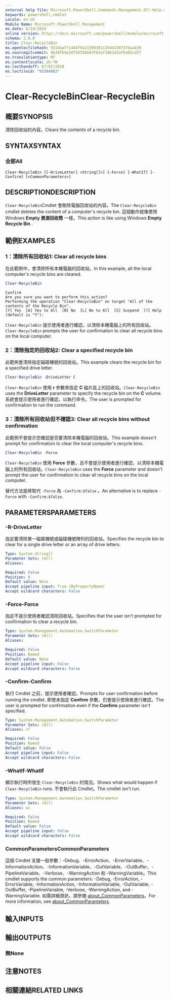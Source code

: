 ```yaml
---
external help file: Microsoft.PowerShell.Commands.Management.dll-Help.xml
keywords: powershell,cmdlet
Locale: en-US
Module Name: Microsoft.PowerShell.Management
ms.date: 6/24/2019
online version: https://docs.microsoft.com/powershell/module/microsoft.powershell.management/clear-recyclebin?view=powershell-5.1&WT.mc_id=ps-gethelp
schema: 2.0.0
title: Clear-RecycleBin
ms.openlocfilehash: 9314aaf7c444f9a1159b301135d4130737daa439
ms.sourcegitcommit: 9b28fb9a3d72655bb63f62af18b3a5af6a05cd3f
ms.translationtype: MT
ms.contentlocale: zh-TW
ms.lasthandoff: 07/07/2020
ms.locfileid: "93204063"
---
```

# <span data-ttu-id="7d226-103">Clear-RecycleBin</span><span class="sxs-lookup"><span data-stu-id="7d226-103">Clear-RecycleBin</span></span>

## <span data-ttu-id="7d226-104">概要</span><span class="sxs-lookup"><span data-stu-id="7d226-104">SYNOPSIS</span></span>
<span data-ttu-id="7d226-105">清除回收站的內容。</span><span class="sxs-lookup"><span data-stu-id="7d226-105">Clears the contents of a recycle bin.</span></span>

## <span data-ttu-id="7d226-106">SYNTAX</span><span class="sxs-lookup"><span data-stu-id="7d226-106">SYNTAX</span></span>

### <span data-ttu-id="7d226-107">全部</span><span class="sxs-lookup"><span data-stu-id="7d226-107">All</span></span>

```
Clear-RecycleBin [[-DriveLetter] <String[]>] [-Force] [-WhatIf] [-Confirm] [<CommonParameters>]
```

## <span data-ttu-id="7d226-108">DESCRIPTION</span><span class="sxs-lookup"><span data-stu-id="7d226-108">DESCRIPTION</span></span>

<span data-ttu-id="7d226-109">`Clear-RecycleBin`Cmdlet 會刪除電腦回收站的內容。</span><span class="sxs-lookup"><span data-stu-id="7d226-109">The `Clear-RecycleBin` cmdlet deletes the content of a computer's recycle bin.</span></span> <span data-ttu-id="7d226-110">這個動作就像使用 Windows **Empty 資源回收筒** 一樣。</span><span class="sxs-lookup"><span data-stu-id="7d226-110">This action is like using Windows **Empty Recycle Bin** .</span></span>

## <span data-ttu-id="7d226-111">範例</span><span class="sxs-lookup"><span data-stu-id="7d226-111">EXAMPLES</span></span>

### <span data-ttu-id="7d226-112">1：清除所有回收站</span><span class="sxs-lookup"><span data-stu-id="7d226-112">1: Clear all recycle bins</span></span>

<span data-ttu-id="7d226-113">在此範例中，會清除所有本機電腦的回收站。</span><span class="sxs-lookup"><span data-stu-id="7d226-113">In this example, all the local computer's recycle bins are cleared.</span></span>

```powershell
Clear-RecycleBin
```

```Output
Confirm
Are you sure you want to perform this action?
Performing the operation "Clear-RecycleBin" on target "All of the contents of the Recycle Bin".
[Y] Yes  [A] Yes to All  [N] No  [L] No to All  [S] Suspend  [?] Help (default is "Y"):
```

<span data-ttu-id="7d226-114">`Clear-RecycleBin` 提示使用者進行確認，以清除本機電腦上的所有回收站。</span><span class="sxs-lookup"><span data-stu-id="7d226-114">`Clear-RecycleBin` prompts the user for confirmation to clear all recycle bins on the local computer.</span></span>

### <span data-ttu-id="7d226-115">2：清除指定的回收站</span><span class="sxs-lookup"><span data-stu-id="7d226-115">2: Clear a specified recycle bin</span></span>

<span data-ttu-id="7d226-116">此範例會清除指定磁碟機號的回收站。</span><span class="sxs-lookup"><span data-stu-id="7d226-116">This example clears the recycle bin for a specified drive letter.</span></span>

```powershell
Clear-RecycleBin -DriveLetter C
```

<span data-ttu-id="7d226-117">`Clear-RecycleBin` 使用 **r** 參數來指定 **C** 磁片區上的回收站。</span><span class="sxs-lookup"><span data-stu-id="7d226-117">`Clear-RecycleBin` uses the **DriveLetter** parameter to specify the recycle bin on the **C** volume.</span></span> <span data-ttu-id="7d226-118">系統會提示使用者進行確認，以執行命令。</span><span class="sxs-lookup"><span data-stu-id="7d226-118">The user is prompted for confirmation to run the command.</span></span>

### <span data-ttu-id="7d226-119">3：清除所有回收站但不確認</span><span class="sxs-lookup"><span data-stu-id="7d226-119">3: Clear all recycle bins without confirmation</span></span>

<span data-ttu-id="7d226-120">此範例不會提示您確認是否要清除本機電腦的回收站。</span><span class="sxs-lookup"><span data-stu-id="7d226-120">This example doesn't prompt for confirmation to clear the local computer's recycle bins.</span></span>

```powershell
Clear-RecycleBin -Force
```

<span data-ttu-id="7d226-121">`Clear-RecycleBin` 使用 **Force** 參數，且不會提示使用者進行確認，以清除本機電腦上的所有回收站。</span><span class="sxs-lookup"><span data-stu-id="7d226-121">`Clear-RecycleBin` uses the **Force** parameter and doesn't prompt the user for confirmation to clear all recycle bins on the local computer.</span></span>

<span data-ttu-id="7d226-122">替代方法是將取代 `-Force` 為 `-Confirm:$false` 。</span><span class="sxs-lookup"><span data-stu-id="7d226-122">An alternative is to replace `-Force` with `-Confirm:$false`.</span></span>

## <span data-ttu-id="7d226-123">PARAMETERS</span><span class="sxs-lookup"><span data-stu-id="7d226-123">PARAMETERS</span></span>

### <span data-ttu-id="7d226-124">-R</span><span class="sxs-lookup"><span data-stu-id="7d226-124">-DriveLetter</span></span>

<span data-ttu-id="7d226-125">指定要清除單一磁碟機號或磁碟機號陣列的回收站。</span><span class="sxs-lookup"><span data-stu-id="7d226-125">Specifies the recycle bin to clear for a single drive letter or an array of drive letters.</span></span>

```yaml
Type: System.String[]
Parameter Sets: (All)
Aliases:

Required: False
Position: 0
Default value: None
Accept pipeline input: True (ByPropertyName)
Accept wildcard characters: False
```

### <span data-ttu-id="7d226-126">-Force</span><span class="sxs-lookup"><span data-stu-id="7d226-126">-Force</span></span>

<span data-ttu-id="7d226-127">指定不提示使用者確認清除回收站。</span><span class="sxs-lookup"><span data-stu-id="7d226-127">Specifies that the user isn't prompted for confirmation to clear a recycle bin.</span></span>

```yaml
Type: System.Management.Automation.SwitchParameter
Parameter Sets: (All)
Aliases:

Required: False
Position: Named
Default value: None
Accept pipeline input: False
Accept wildcard characters: False
```

### <span data-ttu-id="7d226-128">-Confirm</span><span class="sxs-lookup"><span data-stu-id="7d226-128">-Confirm</span></span>

<span data-ttu-id="7d226-129">執行 Cmdlet 之前，提示使用者確認。</span><span class="sxs-lookup"><span data-stu-id="7d226-129">Prompts for user confirmation before running the cmdlet.</span></span> <span data-ttu-id="7d226-130">即使未指定 **Confirm** 參數，仍會提示使用者進行確認。</span><span class="sxs-lookup"><span data-stu-id="7d226-130">The user is prompted for confirmation even if the **Confirm** parameter isn't specified.</span></span>

```yaml
Type: System.Management.Automation.SwitchParameter
Parameter Sets: (All)
Aliases: cf

Required: False
Position: Named
Default value: False
Accept pipeline input: False
Accept wildcard characters: False
```

### <span data-ttu-id="7d226-131">-WhatIf</span><span class="sxs-lookup"><span data-stu-id="7d226-131">-WhatIf</span></span>

<span data-ttu-id="7d226-132">顯示執行時所發生 `Clear-RecycleBin` 的情況。</span><span class="sxs-lookup"><span data-stu-id="7d226-132">Shows what would happen if `Clear-RecycleBin` runs.</span></span> <span data-ttu-id="7d226-133">不會執行此 Cmdlet。</span><span class="sxs-lookup"><span data-stu-id="7d226-133">The cmdlet isn't run.</span></span>

```yaml
Type: System.Management.Automation.SwitchParameter
Parameter Sets: (All)
Aliases: wi

Required: False
Position: Named
Default value: False
Accept pipeline input: False
Accept wildcard characters: False
```

### <span data-ttu-id="7d226-134">CommonParameters</span><span class="sxs-lookup"><span data-stu-id="7d226-134">CommonParameters</span></span>

<span data-ttu-id="7d226-135">這個 Cmdlet 支援一般參數：-Debug、-ErrorAction、-ErrorVariable、-InformationAction、-InformationVariable、-OutVariable、-OutBuffer、-PipelineVariable、-Verbose、-WarningAction 和 -WarningVariable。</span><span class="sxs-lookup"><span data-stu-id="7d226-135">This cmdlet supports the common parameters: -Debug, -ErrorAction, -ErrorVariable, -InformationAction, -InformationVariable, -OutVariable, -OutBuffer, -PipelineVariable, -Verbose, -WarningAction, and -WarningVariable.</span></span> <span data-ttu-id="7d226-136">如需詳細資訊，請參閱 [about_CommonParameters](https://go.microsoft.com/fwlink/?LinkID=113216)。</span><span class="sxs-lookup"><span data-stu-id="7d226-136">For more information, see [about_CommonParameters](https://go.microsoft.com/fwlink/?LinkID=113216).</span></span>

## <span data-ttu-id="7d226-137">輸入</span><span class="sxs-lookup"><span data-stu-id="7d226-137">INPUTS</span></span>

## <span data-ttu-id="7d226-138">輸出</span><span class="sxs-lookup"><span data-stu-id="7d226-138">OUTPUTS</span></span>

### <span data-ttu-id="7d226-139">無</span><span class="sxs-lookup"><span data-stu-id="7d226-139">None</span></span>

## <span data-ttu-id="7d226-140">注意</span><span class="sxs-lookup"><span data-stu-id="7d226-140">NOTES</span></span>

## <span data-ttu-id="7d226-141">相關連結</span><span class="sxs-lookup"><span data-stu-id="7d226-141">RELATED LINKS</span></span>
